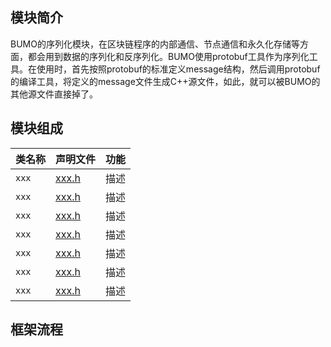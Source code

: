 ## 模块简介
BUMO的序列化模块，在区块链程序的内部通信、节点通信和永久化存储等方面，都会用到数据的序列化和反序列化。BUMO使用protobuf工具作为序列化工具。在使用时，首先按照protobuf的标准定义message结构，然后调用protobuf的编译工具，将定义的message文件生成C++源文件，如此，就可以被BUMO的其他源文件直接掉了。


## 模块组成
类名称 | 声明文件 | 功能
|:--- | --- | ---
|`xxx`              | [xxx.h](./xxx.h)                           | 描述
|`xxx`              | [xxx.h](./xxx.h)                           | 描述
|`xxx`              | [xxx.h](./xxx.h)                           | 描述
|`xxx`              | [xxx.h](./xxx.h)                           | 描述
|`xxx`              | [xxx.h](./xxx.h)                           | 描述
|`xxx`              | [xxx.h](./xxx.h)                           | 描述
|`xxx`              | [xxx.h](./xxx.h)                           | 描述


## 框架流程


